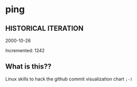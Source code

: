 # ping

## HISTORICAL ITERATION
2000-10-26

Incremented: 1242

## What is this?? 
Linux skills to hack the github commit visualization chart `;-)`
